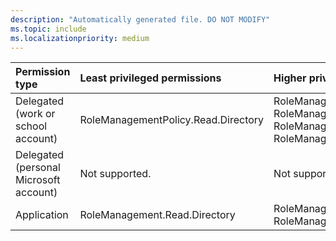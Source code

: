 ```yaml
---
description: "Automatically generated file. DO NOT MODIFY"
ms.topic: include
ms.localizationpriority: medium
---
```


|Permission type|Least privileged permissions|Higher privileged permissions|
|:---|:---|:---|
|Delegated (work or school account)|RoleManagementPolicy.Read.Directory|RoleManagement.Read.All, RoleManagement.Read.Directory, RoleManagement.ReadWrite.Directory, RoleManagementPolicy.ReadWrite.Directory|
|Delegated (personal Microsoft account)|Not supported.|Not supported.|
|Application|RoleManagement.Read.Directory|RoleManagement.Read.All, RoleManagement.ReadWrite.Directory|

